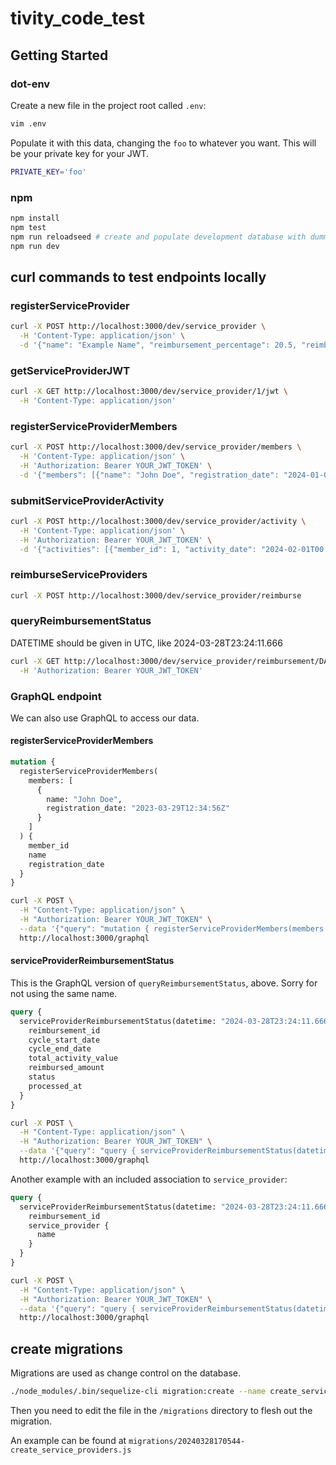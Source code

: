 # tivity_code_test

## Getting Started

### dot-env
Create a new file in the project root called `.env`:
```bash
vim .env
```

Populate it with this data, changing the `foo` to whatever you want. This will be your private key for your JWT.
```bash
PRIVATE_KEY='foo'
```

### npm
```bash
npm install
npm test
npm run reloadseed # create and populate development database with dummy data
npm run dev
```

## curl commands to test endpoints locally
### registerServiceProvider
```bash
curl -X POST http://localhost:3000/dev/service_provider \
  -H 'Content-Type: application/json' \
  -d '{"name": "Example Name", "reimbursement_percentage": 20.5, "reimbursement_cadence": "monthly"}'
```

### getServiceProviderJWT
```bash
curl -X GET http://localhost:3000/dev/service_provider/1/jwt \
  -H 'Content-Type: application/json'
```

### registerServiceProviderMembers
```bash
curl -X POST http://localhost:3000/dev/service_provider/members \
  -H 'Content-Type: application/json' \
  -H 'Authorization: Bearer YOUR_JWT_TOKEN' \
  -d '{"members": [{"name": "John Doe", "registration_date": "2024-01-01T00:00:00Z"}]}'
```

### submitServiceProviderActivity
```bash
curl -X POST http://localhost:3000/dev/service_provider/activity \
  -H 'Content-Type: application/json' \
  -H 'Authorization: Bearer YOUR_JWT_TOKEN' \
  -d '{"activities": [{"member_id": 1, "activity_date": "2024-02-01T00:00:00Z", "description": "Test Activity", "value": 100.00}]}'
```

### reimburseServiceProviders
```bash
curl -X POST http://localhost:3000/dev/service_provider/reimburse
```

### queryReimbursementStatus

DATETIME should be given in UTC, like 2024-03-28T23:24:11.666

```bash
curl -X GET http://localhost:3000/dev/service_provider/reimbursement/DATETIME \
  -H 'Authorization: Bearer YOUR_JWT_TOKEN'
```

### GraphQL endpoint
We can also use GraphQL to access our data.

#### registerServiceProviderMembers
```graphql
mutation {
  registerServiceProviderMembers(
    members: [
      {
        name: "John Doe",
        registration_date: "2023-03-29T12:34:56Z"
      }
    ]
  ) {
    member_id
    name
    registration_date
  }
}
```
```bash
curl -X POST \
  -H "Content-Type: application/json" \
  -H "Authorization: Bearer YOUR_JWT_TOKEN" \
  --data '{"query": "mutation { registerServiceProviderMembers(members: [{name: \"John Doe\", registration_date: \"2023-03-29T12:34:56Z\"}]) { member_id name registration_date } }"}' \
  http://localhost:3000/graphql
```

#### serviceProviderReimbursementStatus
This is the GraphQL version of `queryReimbursementStatus`, above. Sorry for not using the same name.
```graphql
query {
  serviceProviderReimbursementStatus(datetime: "2024-03-28T23:24:11.666") {
    reimbursement_id
    cycle_start_date
    cycle_end_date
    total_activity_value
    reimbursed_amount
    status
    processed_at
  }
}
```
```bash
curl -X POST \
  -H "Content-Type: application/json" \
  -H "Authorization: Bearer YOUR_JWT_TOKEN" \
  --data '{"query": "query { serviceProviderReimbursementStatus(datetime: \"2024-03-28T23:24:11.666\") { reimbursement_id cycle_start_date cycle_end_date total_activity_value reimbursed_amount status processed_at } }"}' \
  http://localhost:3000/graphql
```

Another example with an included association to `service_provider`:

```graphql
query {
  serviceProviderReimbursementStatus(datetime: "2024-03-28T23:24:11.666") {
    reimbursement_id
    service_provider {
      name
    }
  }
}
```
```bash
curl -X POST \
  -H "Content-Type: application/json" \
  -H "Authorization: Bearer YOUR_JWT_TOKEN" \
  --data '{"query": "query { serviceProviderReimbursementStatus(datetime: \"2024-03-28T23:24:11.666\") { reimbursement_id service_provider { name } } }"}' \
  http://localhost:3000/graphql
```


## create migrations
Migrations are used as change control on the database.

```bash
./node_modules/.bin/sequelize-cli migration:create --name create_service_providers
```

Then you need to edit the file in the `/migrations` directory to flesh out the migration.

An example can be found at `migrations/20240328170544-create_service_providers.js`
